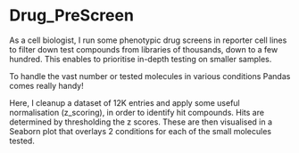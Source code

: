 # Drug_PreScreen

As a cell biologist, I run some phenotypic drug screens in reporter cell lines to filter down test compounds from libraries of thousands, down to a few hundred. 
This enables to prioritise in-depth testing on smaller samples.

To handle the vast number or tested molecules in various conditions Pandas comes really handy!

Here, I cleanup a dataset of 12K entries and apply some useful normalisation (z_scoring), in order to identify hit compounds. 
Hits are determined by thresholding the z scores.
These are then visualised in a Seaborn plot that overlays 2 conditions for each of the small molecules tested. 
